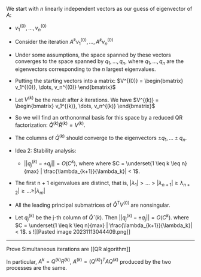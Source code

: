 We start with $n$ linearly independent vectors as our guess of eigenvector of $A$: 
- $v_1^{(0)}, \dots, v_n^{(0)}$
- Consider the iteration $A^k v_1^{(0)}, \dots, A^k v_n^{(0)}$
- Under some assumptions, the space spanned by these vectors converges to the space spanned by $q_1, \dots, q_n$, where $q_1, \dots, q_n$ are the eigenvectors corresponding to the $n$ largest eigenvalues. 
- Putting the starting vectors into a matrix: $V^{(0)} = \begin{bmatrix} v_1^{(0)}, \dots, v_n^{(0)} \end{bmatrix}$ 
- Let $V^{(k)}$ be the result after $k$ iterations. We have $V^{(k)} = \begin{bmatrix} v_1^{(k)}, \dots, v_n^{(k)} \end{bmatrix}$ 
- So we will find an orthonormal basis for this space by a reduced QR factorization: $\hat Q^{(k)} \hat R^{(k)} = V^{(k)}$. 
- The columns of $\hat Q^{(k)}$ should converge to the eigenvectors $\pm q_1, \dots \pm q_n$. 

- Idea 2: Stability analysis:
	- $||q_j^{(k)} - \pm q_j|| = O(C^k)$, where where $C = \underset{1 \leq k \leq n}{max} | \frac{\lambda_{k+1}}{\lambda_k}| < 1$.

- The first n + 1 eigenvalues are distinct, that is, $|\lambda_1| > \dots > |\lambda_{n+1}|  \geq \lambda_{n+2}| \geq \dots \geq |\lambda_m|$ 
- All the leading principal submatrices of $\hat Q^T V^{(0)}$ are nonsingular.
- Let $q_j^{(k)}$ be the j-th column of $\hat Qˆ(k)$. Then $||q_j^{(k)} - \pm q_j|| = O(C^k)$. where $C = \underset{1 \leq k \leq n}{max} | \frac{\lambda_{k+1}}{\lambda_k}| < 1$.
s
![[Pasted image 20231113044409.png]]


---

Prove Simultaneous iterations are [[QR algorithm]]

In particular, $A^k = Q^{(k)}R^{(k)}$, $A^{(k)} = (Q^{(k)})^T A Q^{(k)}$ produced by the two processes are the same. 


